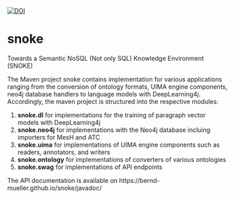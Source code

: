 [![DOI](https://zenodo.org/badge/267342945.svg)](https://zenodo.org/badge/latestdoi/267342945)

# snoke
Towards a Semantic NoSQL (Not only SQL) Knowledge Environment (SNOKE)

The Maven project snoke contains implementation for various applications ranging from the conversion of ontology formats, UIMA engine components, neo4j database handlers to language models with DeepLearning4j. Accordingly, the maven project is structured into the respective modules:
<ol>
<li><strong>snoke.dl</strong> for implementations for the training of paragraph vector models with DeepLearning4j</li>
<li><strong>snoke.neo4j</strong> for implementations with the Neo4j database incluing importers for MesH and ATC</li>
<li><strong>snoke.uima</strong> for implementations of UIMA engine components such as readers, annotators, and writers</li>
<li><strong>snoke.ontology</strong> for implementations of converters of various ontologies</li>
<li><strong>snoke.swag</strong> for implementations of API endpoints</li>
</ol>
The API documentation is available on https://bernd-mueller.github.io/snoke/javadoc/
